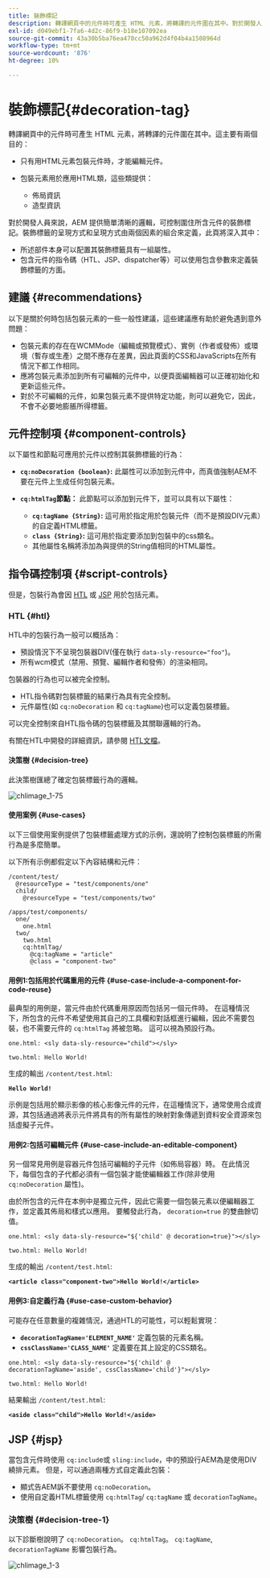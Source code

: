 ```yaml
---
title: 裝飾標記
description: 轉譯網頁中的元件時可產生 HTML 元素，將轉譯的元件圍在其中。對於開發人員來說，AEM 提供簡單清晰的邏輯，可控制圍住所含元件的裝飾標記。
exl-id: d049ebf1-7fa6-4d2c-86f9-b18e107092ea
source-git-commit: 43a30b5ba76ea470cc50a962d4f04b4a1508964d
workflow-type: tm+mt
source-wordcount: '876'
ht-degree: 10%

---
```


# 裝飾標記{#decoration-tag}

轉譯網頁中的元件時可產生 HTML 元素，將轉譯的元件圍在其中。這主要有兩個目的：

* 只有用HTML元素包裝元件時，才能編輯元件。
* 包裝元素用於應用HTML類，這些類提供：

   * 佈局資訊
   * 造型資訊

對於開發人員來說，AEM 提供簡單清晰的邏輯，可控制圍住所含元件的裝飾標記。裝飾標籤的呈現方式和呈現方式由兩個因素的組合來定義，此頁將深入其中：

* 所述部件本身可以配置其裝飾標籤具有一組屬性。
* 包含元件的指令碼（HTL、JSP、dispatcher等）可以使用包含參數來定義裝飾標籤的方面。

## 建議 {#recommendations}

以下是關於何時包括包裝元素的一些一般性建議，這些建議應有助於避免遇到意外問題：

* 包裝元素的存在在WCMMode（編輯或預覽模式）、實例（作者或發佈）或環境（暫存或生產）之間不應存在差異，因此頁面的CSS和JavaScripts在所有情況下都工作相同。
* 應將包裝元素添加到所有可編輯的元件中，以便頁面編輯器可以正確初始化和更新這些元件。
* 對於不可編輯的元件，如果包裝元素不提供特定功能，則可以避免它，因此，不會不必要地膨脹所得標籤。

## 元件控制項 {#component-controls}

以下屬性和節點可應用於元件以控制其裝飾標籤的行為：

* **`cq:noDecoration {boolean}`:** 此屬性可以添加到元件中，而真值強制AEM不要在元件上生成任何包裝元素。

* **`cq:htmlTag`節點：** 此節點可以添加到元件下，並可以具有以下屬性：

   * **`cq:tagName {String}`:** 這可用於指定用於包裝元件（而不是預設DIV元素）的自定義HTML標籤。
   * **`class {String}`:** 這可用於指定要添加到包裝中的css類名。
   * 其他屬性名稱將添加為與提供的String值相同的HTML屬性。

## 指令碼控制項 {#script-controls}

但是，包裝行為會因 [HTL](/help/sites-developing/decoration-tag.md#htl) 或 [JSP](/help/sites-developing/decoration-tag.md#jsp) 用於包括元素。

### HTL {#htl}

HTL中的包裝行為一般可以概括為：

* 預設情況下不呈現包裝器DIV(僅在執行 `data-sly-resource="foo"`)。
* 所有wcm模式（禁用、預覽、編輯作者和發佈）的渲染相同。

包裝器的行為也可以被完全控制。

* HTL指令碼對包裝標籤的結果行為具有完全控制。
* 元件屬性(如 `cq:noDecoration` 和 `cq:tagName`)也可以定義包裝標籤。

可以完全控制來自HTL指令碼的包裝標籤及其關聯邏輯的行為。

有關在HTL中開發的詳細資訊，請參閱 [HTL文檔](https://experienceleague.adobe.com/docs/experience-manager-htl/content/overview.html)。

#### 決策樹 {#decision-tree}

此決策樹匯總了確定包裝標籤行為的邏輯。

![chlimage_1-75](assets/chlimage_1-75a.png)

#### 使用案例 {#use-cases}

以下三個使用案例提供了包裝標籤處理方式的示例，還說明了控制包裝標籤的所需行為是多麼簡單。

以下所有示例都假定以下內容結構和元件：

```
/content/test/
  @resourceType = "test/components/one"
  child/
    @resourceType = "test/components/two"
```

```
/apps/test/components/
  one/
    one.html
  two/
    two.html
    cq:htmlTag/
      @cq:tagName = "article"
      @class = "component-two"
```

#### 用例1:包括用於代碼重用的元件 {#use-case-include-a-component-for-code-reuse}

最典型的用例是，當元件由於代碼重用原因而包括另一個元件時。 在這種情況下，所包含的元件不希望使用其自己的工具欄和對話框進行編輯，因此不需要包裝，也不需要元件的 `cq:htmlTag` 將被忽略。 這可以視為預設行為。

`one.html: <sly data-sly-resource="child"></sly>`

`two.html: Hello World!`

生成的輸出 `/content/test.html`:

**`Hello World!`**

示例是包括用於顯示影像的核心影像元件的元件，在這種情況下，通常使用合成資源，其包括通過將表示元件將具有的所有屬性的映射對象傳遞到資料安全資源來包括虛擬子元件。

#### 用例2:包括可編輯元件 {#use-case-include-an-editable-component}

另一個常見用例是容器元件包括可編輯的子元件（如佈局容器）時。 在此情況下，每個包含的子代都必須有一個包裝才能使編輯器工作(除非使用 `cq:noDecoration` 屬性)。

由於所包含的元件在本例中是獨立元件，因此它需要一個包裝元素以便編輯器工作，並定義其佈局和樣式以應用。 要觸發此行為， `decoration=true` 的雙曲餘切值。

`one.html: <sly data-sly-resource="${'child' @ decoration=true}"></sly>`

`two.html: Hello World!`

生成的輸出 `/content/test.html`:

**`<article class="component-two">Hello World!</article>`**

#### 用例3:自定義行為 {#use-case-custom-behavior}

可能存在任意數量的複雜情況，通過HTL的可能性，可以輕鬆實現：

* **`decorationTagName='ELEMENT_NAME'`** 定義包裝的元素名稱。
* **`cssClassName='CLASS_NAME'`** 定義要在其上設定的CSS類名。

`one.html: <sly data-sly-resource="${'child' @ decorationTagName='aside', cssClassName='child'}"></sly>`

`two.html: Hello World!`

結果輸出 `/content/test.html`:

**`<aside class="child">Hello World!</aside>`**

## JSP {#jsp}

當包含元件時使用 `cq:includ`e或 `sling:include`，中的預設行AEM為是使用DIV繞排元素。 但是，可以通過兩種方式自定義此包裝：

* 顯式告AEM訴不要使用 `cq:noDecoration`。
* 使用自定義HTML標籤使用 `cq:htmlTag`/ `cq:tagName` 或 `decorationTagName`。

### 決策樹 {#decision-tree-1}

以下診斷樹說明了 `cq:noDecoration`。 `cq:htmlTag`。 `cq:tagName`, `decorationTagName` 影響包裝行為。

![chlimage_1-3](assets/chlimage_1-3a.jpeg)
